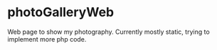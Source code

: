 # photoGalleryWeb

Web page to show my photography.
Currently mostly static, trying to implement more php code.
